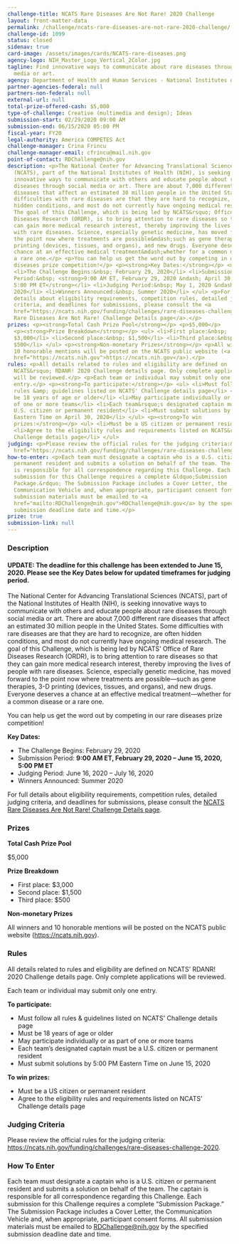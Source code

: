 ```yaml
---
challenge-title: NCATS Rare Diseases Are Not Rare! 2020 Challenge
layout: front-matter-data
permalink: /challenge/ncats-rare-diseases-are-not-rare-2020-challenge/
challenge-id: 1099
status: closed
sidenav: true
card-image: /assets/images/cards/NCATS-rare-diseases.png
agency-logo: NIH_Master_Logo_Vertical_2Color.jpg
tagline: Find innovative ways to communicate about rare diseases through social
  media or art.
agency: Department of Health and Human Services - National Institutes of Health
partner-agencies-federal: null
partners-non-federal: null
external-url: null
total-prize-offered-cash: $5,000
type-of-challenge: Creative (multimedia and design); Ideas
submission-start: 02/29/2020 09:00 AM
submission-end: 06/15/2020 05:00 PM
fiscal-year: FY20
legal-authority: America COMPETES Act
challenge-manager: Crina Frincu
challenge-manager-email: cfrincu@mail.nih.gov
point-of-contact: RDChallenge@nih.gov
description: <p>The National Center for Advancing Translational Sciences
  (NCATS), part of the National Institutes of Health (NIH), is seeking
  innovative ways to communicate with others and educate people about rare
  diseases through social media or art. There are about 7,000 different rare
  diseases that affect an estimated 30 million people in the United States. Some
  difficulties with rare diseases are that they are hard to recognize, are often
  hidden conditions, and most do not currently have ongoing medical research.
  The goal of this Challenge, which is being led by NCATS&rsquo; Office of Rare
  Diseases Research (ORDR), is to bring attention to rare diseases so that they
  can gain more medical research interest, thereby improving the lives of people
  with rare diseases. Science, especially genetic medicine, has moved forward to
  the point now where treatments are possible&mdash;such as gene therapies, 3-D
  printing (devices, tissues, and organs), and new drugs. Everyone deserves a
  chance at an effective medical treatment&mdash;whether for a common disease or
  a rare one.</p> <p>You can help us get the word out by competing in our rare
  diseases prize competition!</p> <p><strong>Key Dates:</strong></p> <ul>
  <li>The Challenge Begins:&nbsp; February 29, 2020</li> <li>Submission
  Period:&nbsp; <strong>9:00 AM ET, February 29, 2020 &ndash; April 30, 2020,
  5:00 PM ET</strong></li> <li>Judging Period:&nbsp; May 1, 2020 &ndash; May 31,
  2020</li> <li>Winners Announced:&nbsp; Summer 2020</li> </ul> <p>For full
  details about eligibility requirements, competition rules, detailed judging
  criteria, and deadlines for submissions, please consult the <a
  href="https://ncats.nih.gov/funding/challenges/rare-diseases-challenge-2020">NCATS
  Rare Diseases Are Not Rare! Challenge Details page</a>.</p>
prizes: <p><strong>Total Cash Prize Pool</strong></p> <p>$5,000</p>
  <p><strong>Prize Breakdown</strong></p> <ul> <li>First place:&nbsp;
  $3,000</li> <li>Second place:&nbsp; $1,500</li> <li>Third place:&nbsp;
  $500</li> </ul> <p><strong>Non-monetary Prizes</strong></p> <p>All winners and
  10 honorable mentions will be posted on the NCATS public website (<a
  href="https://ncats.nih.gov">https://ncats.nih.gov</a>).</p>
rules: <p>All details related to rules and eligibility are defined on
  NCATS&rsquo; RDANR! 2020 Challenge details page. Only complete applications
  will be reviewed.</p> <p>Each team or individual may submit only one
  entry.</p> <p><strong>To participate:</strong></p> <ul> <li>Must follow all
  rules &amp; guidelines listed on NCATS' Challenge details page</li> <li>Must
  be 18 years of age or older</li> <li>May participate individually or as part
  of one or more teams</li> <li>Each team&rsquo;s designated captain must be a
  U.S. citizen or permanent resident</li> <li>Must submit solutions by 5:00 PM
  Eastern Time on April 30, 2020</li> </ul> <p><strong>To win
  prizes:</strong></p> <ul> <li>Must be a US citizen or permanent resident</li>
  <li>Agree to the eligibility rules and requirements listed on NCATS&rsquo;
  Challenge details page</li> </ul>
judging: <p>Please review the official rules for the judging criteria:&nbsp; <a
  href="https://ncats.nih.gov/funding/challenges/rare-diseases-challenge-2020">https://ncats.nih.gov/funding/challenges/rare-diseases-challenge-2020</a>.</p>
how-to-enter: <p>Each team must designate a captain who is a U.S. citizen or
  permanent resident and submits a solution on behalf of the team. The captain
  is responsible for all correspondence regarding this Challenge. Each
  submission for this Challenge requires a complete &ldquo;Submission
  Package.&rdquo; The Submission Package includes a Cover Letter, the
  Communication Vehicle and, when appropriate, participant consent forms. All
  submission materials must be emailed to <a
  href="mailto:RDChallenge@nih.gov">RDChallenge@nih.gov</a> by the specified
  submission deadline date and time.</p>
prize: true
submission-link: null
---
```




<!-- Description start -->
### Description


<h4>UPDATE: The deadline for this challenge has been extended to June 15, 2020. Please see the Key Dates below for updated timeframes for judging period.</h4>
<p>The National Center for Advancing Translational Sciences (NCATS), part of the National Institutes of Health (NIH), is seeking innovative ways to communicate with others and educate people about rare diseases through social media or art. There are about 7,000 different rare diseases that affect an estimated 30 million people in the United States. Some difficulties with rare diseases are that they are hard to recognize, are often hidden conditions, and most do not currently have ongoing medical research. The goal of this Challenge, which is being led by NCATS&rsquo; Office of Rare Diseases Research (ORDR), is to bring attention to rare diseases so that they can gain more medical research interest, thereby improving the lives of people with rare diseases. Science, especially genetic medicine, has moved forward to the point now where treatments are possible&mdash;such as gene therapies, 3-D printing (devices, tissues, and organs), and new drugs. Everyone deserves a chance at an effective medical treatment&mdash;whether for a common disease or a rare one.</p>
<p>You can help us get the word out by competing in our rare diseases prize competition!</p>
<p><strong>Key Dates:</strong></p>
<ul>
<li>The Challenge Begins: February 29, 2020</li>
<li>Submission Period: <strong>9:00 AM ET, February 29, 2020 &ndash; June 15, 2020, 5:00 PM ET</strong></li>
<li>Judging Period: June 16, 2020 &ndash; July 16, 2020</li>
<li>Winners Announced: Summer 2020</li>
</ul>
<p>For full details about eligibility requirements, competition rules, detailed judging criteria, and deadlines for submissions, please consult the <a href="https://ncats.nih.gov/funding/challenges/rare-diseases-challenge-2020">NCATS Rare Diseases Are Not Rare! Challenge Details page</a>.</p>

<!-- Prizes start -->
### Prizes


<p><strong>Total Cash Prize Pool</strong></p>
<p>$5,000</p>
<p><strong>Prize Breakdown</strong></p>
<ul>
<li>First place: $3,000</li>
<li>Second place: $1,500</li>
<li>Third place: $500</li>
</ul>
<p><strong>Non-monetary Prizes</strong></p>
<p>All winners and 10 honorable mentions will be posted on the NCATS public website (<a href="https://ncats.nih.gov">https://ncats.nih.gov</a>).</p>

<!-- Rules start -->
### Rules 


<p>All details related to rules and eligibility are defined on NCATS&rsquo; RDANR! 2020 Challenge details page. Only complete applications will be reviewed.</p>
<p>Each team or individual may submit only one entry.</p>
<p><strong>To participate:</strong></p>
<ul>
<li>Must follow all rules &amp; guidelines listed on NCATS' Challenge details page</li>
<li>Must be 18 years of age or older</li>
<li>May participate individually or as part of one or more teams</li>
<li>Each team&rsquo;s designated captain must be a U.S. citizen or permanent resident</li>
<li>Must submit solutions by 5:00 PM Eastern Time on June 15, 2020</li>
</ul>
<p><strong>To win prizes:</strong></p>
<ul>
<li>Must be a US citizen or permanent resident</li>
<li>Agree to the eligibility rules and requirements listed on NCATS&rsquo; Challenge details page</li>
</ul>

<!-- Judging start -->
### Judging Criteria


<p>Please review the official rules for the judging criteria: <a href="https://ncats.nih.gov/funding/challenges/rare-diseases-challenge-2020">https://ncats.nih.gov/funding/challenges/rare-diseases-challenge-2020</a>.</p>

<!--  How To Enter start -->
### How To Enter


<p>Each team must designate a captain who is a U.S. citizen or permanent resident and submits a solution on behalf of the team. The captain is responsible for all correspondence regarding this Challenge. Each submission for this Challenge requires a complete &ldquo;Submission Package.&rdquo; The Submission Package includes a Cover Letter, the Communication Vehicle and, when appropriate, participant consent forms. All submission materials must be emailed to <a href="mailto:RDChallenge@nih.gov">RDChallenge@nih.gov</a> by the specified submission deadline date and time.</p>
